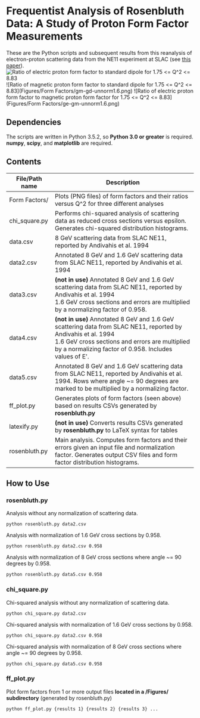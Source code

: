 # Frequentist Analysis of Rosenbluth Data: A Study of Proton Form Factor Measurements

These are the Python scripts and subsequent results from this reanalysis of electron-proton scattering data from the NE11 experiment at SLAC (see [this paper](https://doi.org/10.1103/PhysRevD.50.5491)).
![Ratio of electric proton form factor to standard dipole for 1.75 <= Q^2 <= 8.83](https://github.com/JeffersonLab/NE11-Rosenbluth-Revisited/tree/master/Figures/Form%20Factors/ge-gd-unnorm1.6.png)
![Ratio of magnetic proton form factor to standard dipole for 1.75 <= Q^2 <= 8.83](Figures/Form Factors/gm-gd-unnorm1.6.png)
![Ratio of electric proton form factor to magnetic proton form factor for 1.75 <= Q^2 <= 8.83](Figures/Form Factors/ge-gm-unnorm1.6.png)

## Dependencies
The scripts are written in Python 3.5.2, so **Python 3.0 or greater** is required. **numpy**, **scipy**, and **matplotlib** are required.

## Contents
File/Path name | Description
-------------- | ------------
Form Factors/ | Plots (PNG files) of form factors and their ratios versus Q^2 for three different analyses
chi_square.py | Performs chi-squared analysis of scattering data as reduced cross sections versus epsilon. Generates chi-squared distribution histograms.
data.csv | 8 GeV scattering data from SLAC NE11, reported by Andivahis et al. 1994
data2.csv | Annotated 8 GeV and 1.6 GeV scattering data from SLAC NE11, reported by Andivahis et al. 1994
data3.csv | **(not in use)** Annotated 8 GeV and 1.6 GeV scattering data from SLAC NE11, reported by Andivahis et al. 1994<br>1.6 GeV cross sections and errors are multiplied by a normalizing factor of 0.958.
data4.csv | **(not in use)** Annotated 8 GeV and 1.6 GeV scattering data from SLAC NE11, reported by Andivahis et al. 1994<br>1.6 GeV cross sections and errors are multiplied by a normalizing factor of 0.958. Includes values of E'.
data5.csv | Annotated 8 GeV and 1.6 GeV scattering data from SLAC NE11, reported by Andivahis et al. 1994. Rows where angle ~= 90 degrees are marked to be multiplied by a normalizing factor.
ff_plot.py | Generates plots of form factors (seen above) based on results CSVs generated by **rosenbluth.py**
latexify.py | **(not in use)** Converts results CSVs generated by **rosenbluth.py** to LaTeX syntax for tables
rosenbluth.py | Main analysis. Computes form factors and their errors given an input file and normalization factor. Generates output CSV files and form factor distribution histograms.

## How to Use
### rosenbluth.py
Analysis without any normalization of scattering data.
```
python rosenbluth.py data2.csv
```
Analysis with normalization of 1.6 GeV cross sections by 0.958.
```
python rosenbluth.py data2.csv 0.958
```
Analysis with normalization of 8 GeV cross sections where angle ~= 90 degrees by 0.958.
```
python rosenbluth.py data5.csv 0.958
```

### chi_square.py
Chi-squared analysis without any normalization of scattering data.
```
python chi_square.py data2.csv
```
Chi-squared analysis with normalization of 1.6 GeV cross sections by 0.958.
```
python chi_square.py data2.csv 0.958
```
Chi-squared analysis with normalization of 8 GeV cross sections where angle ~= 90 degrees by 0.958.
```
python chi_square.py data5.csv 0.958
```

### ff_plot.py
Plot form factors from 1 or more output files **located in a /Figures/ subdirectory** (generated by rosenbluth.py)
```
python ff_plot.py {results 1} {results 2} {results 3} ...
```
